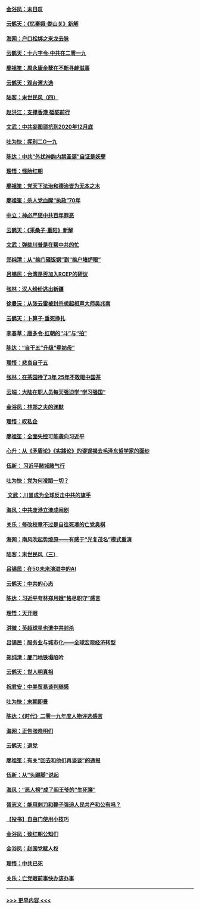 #### [金浴凤：末日叹](../pages/nsc993/n11752359.md?t=12301155) 
#### [云鹤天：《忆秦娥‧娄山关》新解](../pages/nsc993/n11752348.md?t=12301155) 
#### [海网：户口松绑之来龙去脉](../pages/nsc993/n11752328.md?t=12301155) 
#### [云鹤天：十六字令‧中共在二零一九](../pages/nsc993/n11752305.md?t=12301155) 
#### [廖祖笙：周永康余孽在不断寻衅滋事](../pages/nsc993/n11751013.md?t=12301155) 
#### [云鹤天：观台湾大选](../pages/nsc993/n11751007.md?t=12301155) 
#### [陆客：末世民风（四）](../pages/nsc993/n11749203.md?t=12301155) 
#### [赵洪江：支撑香港 砥砺前行](../pages/nsc993/n11748482.md?t=12301155) 
#### [文武：中共妄图顽抗到2020年12月底](../pages/nsc993/n11748446.md?t=12301155) 
#### [吐为快：挥别二O一九](../pages/nsc993/n11748411.md?t=12301155) 
#### [陈达：中共“外扰神韵内禁圣诞”自证是妖孽](../pages/nsc993/n11748226.md?t=12301155) 
#### [理悟：怪胎红朝](../pages/nsc993/n11748206.md?t=12301155) 
#### [廖祖笙：党天下法治和德治皆为无本之木](../pages/nsc993/n11748135.md?t=12301155) 
#### [廖祖笙：杀人党血腥“执政”70年](../pages/nsc993/n11745144.md?t=12301155) 
#### [中立：神必严惩中共百年罪恶](../pages/nsc993/n11744970.md?t=12301155) 
#### [云鹤天：《采桑子‧重阳》新解](../pages/nsc993/n11744948.md?t=12301155) 
#### [文武：弹劾川普是在帮中共的忙](../pages/nsc993/n11744758.md?t=12301155) 
#### [郑纯清：从“挨门砸饭锅”到“挨户堵炉眼”](../pages/nsc993/n11744745.md?t=12301155) 
#### [吕锡民：台湾是否加入RCEP的研议](../pages/nsc993/n11744701.md?t=12301155) 
#### [张林：汉人纷纷逃出新疆](../pages/nsc993/n11743530.md?t=12301155) 
#### [徐曼沅：从张云雷被封杀想起相声大师吴兆南](../pages/nsc993/n11741816.md?t=12301155) 
#### [云鹤天：卜算子‧垂死挣扎](../pages/nsc993/n11739956.md?t=12301155) 
#### [李春草：唐多令‧红朝的“斗”与“拍”](../pages/nsc993/n11739830.md?t=12301155) 
#### [陈达：“自干五”升级“牵妨母”](../pages/nsc993/n11739724.md?t=12301155) 
#### [理悟：悲哀自干五](../pages/nsc993/n11739547.md?t=12301155) 
#### [张林：在茶园待了3年 25年不敢喝中国茶](../pages/nsc993/n11739240.md?t=12301155) 
#### [云端：大陆在职人员每天强迫学“学习强国”](../pages/nsc993/n11738735.md?t=12301155) 
#### [金浴凤：林郑之夫的渊默](../pages/nsc993/n11737735.md?t=12301155) 
#### [理悟：叹私企](../pages/nsc993/n11737715.md?t=12301155) 
#### [廖祖笙：全面失控可能袭向习近平](../pages/nsc993/n11737704.md?t=12301155) 
#### [心升：从《矛盾论》《实践论》的谬误揭去毛泽东哲学家的面纱](../pages/nsc993/n11736962.md?t=12301155) 
#### [伍新： 习近平赌城赌气行](../pages/nsc993/n11736929.md?t=12301155) 
#### [吐为快：党为何凌蹈一切？](../pages/nsc993/n11736915.md?t=12301155) 
#### [ 文武：川普成为全球反击中共的旗手](../pages/nsc993/n11736882.md?t=12301155) 
#### [海风：中共废港立澳成闹剧](../pages/nsc993/n11735857.md?t=12301155) 
#### [关乐：修改校章不过是自往死凑的亡党臭棋](../pages/nsc993/n11735097.md?t=12301155) 
#### [海网：南风吹起势燎原——有感于“光复茂名”模式重演](../pages/nsc993/n11732308.md?t=12301155) 
#### [陆客：末世民风（三）](../pages/nsc993/n11732211.md?t=12301155) 
#### [吕锡民：在5G未来演进中的AI](../pages/nsc993/n11730010.md?t=12301155) 
#### [云鹤天：中共的心态](../pages/nsc993/n11729906.md?t=12301155) 
#### [陈达：习近平夸林郑月娥“恪尽职守”感言](../pages/nsc993/n11729881.md?t=12301155) 
#### [理悟：天开眼](../pages/nsc993/n11729699.md?t=12301155) 
#### [洪微：英超球星也遭中共封杀](../pages/nsc993/n11727243.md?t=12301155) 
#### [吕锡民：服务业与城市化——全球宏观经济转型](../pages/nsc993/n11725845.md?t=12301155) 
#### [郑纯清：厦门地铁塌陷吟](../pages/nsc993/n11725813.md?t=12301155) 
#### [云鹤天：世人明真相](../pages/nsc993/n11725621.md?t=12301155) 
#### [祝君安：中美贸易谈判随感](../pages/nsc993/n11725609.md?t=12301155) 
#### [吐为快：末朝即景](../pages/nsc993/n11723365.md?t=12301155) 
#### [陈达：《时代》二零一九年度人物评选感言](../pages/nsc993/n11723337.md?t=12301155) 
#### [海网：正告张晓明们](../pages/nsc993/n11723228.md?t=12301155) 
#### [云鹤天：退党](../pages/nsc993/n11723056.md?t=12301155) 
#### [廖祖笙：有关“回去和他们再谈谈”的通报](../pages/nsc993/n11722442.md?t=12301155) 
#### [伍新：从“头踢脚”说起](../pages/nsc993/n11722429.md?t=12301155) 
#### [海风：“恶人榜”成了阎王爷的“生死簿”](../pages/nsc993/n11722272.md?t=12301155) 
#### [胥志义：能用剌刀和鞭子强迫人民共产和公有吗？](../pages/nsc993/n11720569.md?t=12301155) 
#### [【投书】自由门使用小技巧](../pages/nsc993/n11720180.md?t=12301155) 
#### [金浴凤：致红朝公知们](../pages/nsc993/n11720563.md?t=12301155) 
#### [金浴凤：赵国党赋人权](../pages/nsc993/n11720533.md?t=12301155) 
#### [理悟：中共已死](../pages/nsc993/n11720233.md?t=12301155) 
#### [关乐：亡党眼前事快办该办事](../pages/nsc993/n11719160.md?t=12301155) 

----
#### [ >>> 更早内容 <<< ](../indexes/nsc993-earlier.md)
